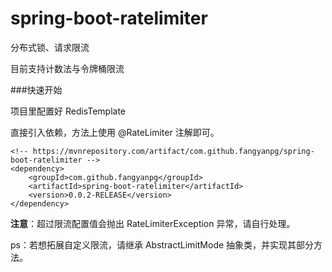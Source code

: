 # spring-boot-ratelimiter
分布式锁、请求限流

目前支持计数法与令牌桶限流

###快速开始

项目里配置好 RedisTemplate

直接引入依赖，方法上使用 @RateLimiter 注解即可。
    
    <!-- https://mvnrepository.com/artifact/com.github.fangyanpg/spring-boot-ratelimiter -->
    <dependency>
        <groupId>com.github.fangyanpg</groupId>
        <artifactId>spring-boot-ratelimiter</artifactId>
        <version>0.0.2-RELEASE</version>
    </dependency>

**注意**：超过限流配置值会抛出 RateLimiterException 异常，请自行处理。


ps：若想拓展自定义限流，请继承 AbstractLimitMode 抽象类，并实现其部分方法。
